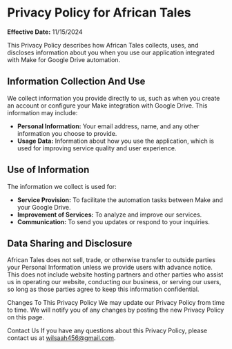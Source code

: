 # Privacy Policy for African Tales

**Effective Date:** 11/15/2024

This Privacy Policy describes how African Tales collects, uses, and discloses information about you when you use our application integrated with Make for Google Drive automation.

## Information Collection And Use

We collect information you provide directly to us, such as when you create an account or configure your Make integration with Google Drive. This information may include:

- **Personal Information:** Your email address, name, and any other information you choose to provide.
- **Usage Data:** Information about how you use the application, which is used for improving service quality and user experience.

## Use of Information

The information we collect is used for:

- **Service Provision:** To facilitate the automation tasks between Make and your Google Drive.
- **Improvement of Services:** To analyze and improve our services.
- **Communication:** To send you updates or respond to your inquiries.

## Data Sharing and Disclosure

African Tales does not sell, trade, or otherwise transfer to outside parties your Personal Information unless we provide users with advance notice. 
This does not include website hosting partners and other parties who assist us in operating our website, conducting our business, or serving our users, 
so long as those parties agree to keep this information confidential.

Changes To This Privacy Policy
   We may update our Privacy Policy from time to time. We will notify you of any changes by posting the new Privacy Policy on this page.

Contact Us
   If you have any questions about this Privacy Policy, please contact us at wilsaah456@gmail.com.
